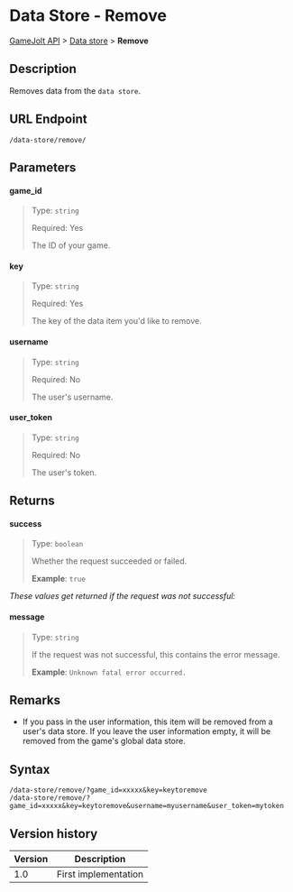 # Data Store - Remove

[GameJolt API](../index.md) > [Data store](index.md) > __Remove__

## Description

Removes data from the `data store`.

## URL Endpoint

```
/data-store/remove/
```

## Parameters

#### game_id
> Type: `string`
>
> Required: Yes
>
> The ID of your game.

#### key
> Type: `string`
>
> Required: Yes
>
> The key of the data item you'd like to remove.

#### username
> Type: `string`
>
> Required: No
>
> The user's username.

#### user_token
> Type: `string`
>
> Required: No
>
> The user's token.

## Returns

#### success
> Type: `boolean`
>
> Whether the request succeeded or failed.
>
> __Example__: `true`

_These values get returned if the request was not successful:_

#### message
> Type: `string`
>
> If the request was not successful, this contains the error message.
>
> __Example__: `Unknown fatal error occurred.`

## Remarks

- If you pass in the user information, this item will be removed from a user's data store. If you leave the user information empty, it will be removed from the game's global data store.

## Syntax

```
/data-store/remove/?game_id=xxxxx&key=keytoremove
/data-store/remove/?game_id=xxxxx&key=keytoremove&username=myusername&user_token=mytoken
```

## Version history

Version		 | Description
---			 | ---
1.0			 | First implementation